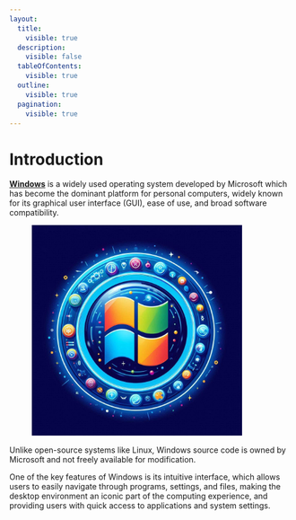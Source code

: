 ```yaml
---
layout:
  title:
    visible: true
  description:
    visible: false
  tableOfContents:
    visible: true
  outline:
    visible: true
  pagination:
    visible: true
---
```


# Introduction

[**Windows**](https://www.microsoft.com/en-us/windows/) is a widely used operating system developed by Microsoft which has become the dominant platform for personal computers, widely known for its graphical user interface (GUI), ease of use, and broad software compatibility.&#x20;

<figure><img src="../.gitbook/assets/image (21).png" alt="" width="375"><figcaption></figcaption></figure>

Unlike open-source systems like Linux, Windows source code is owned by Microsoft and not freely available for modification.

One of the key features of Windows is its intuitive interface, which allows users to easily navigate through programs, settings, and files, making the desktop environment an iconic part of the computing experience, and providing users with quick access to applications and system settings.
